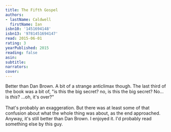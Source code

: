 ```yaml
---
title: The Fifth Gospel
authors:
- lastName: Caldwell
  firstName: Ian
isbn10: '1451694148'
isbn13: '9781451694147'
read: 2015-06-01
rating: 3
yearPublished: 2015
reading: false
asin:
subtitle:
narrators:
cover:
---
```

Better than Dan Brown. A bit of a strange anticlimax though. The last third of the book was a bit of, "is this the big secret? no, is this the big secret? No… is <em>this</em>? …oh, it's over?"<br/><br/>That's probably an exaggeration. But there was at least some of that confusion about what the whole thing was about, as the end approached. Anyway, it's still better than Dan Brown. I enjoyed it. I'd probably read something else by this guy.